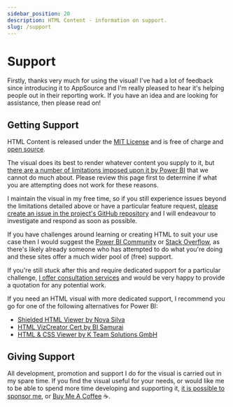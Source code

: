 ```yaml
---
sidebar_position: 20
description: HTML Content - information on support.
slug: /support
---
```


# Support

Firstly, thanks very much for using the visual! I've had a lot of feedback since introducing it to AppSource and I'm really pleased to hear it's helping people out in their reporting work. If you have an idea and are looking for assistance, then please read on!

## Getting Support

HTML Content is released under the [MIT License](https://en.wikipedia.org/wiki/MIT_License) and is free of charge and [open source](https://github.com/dm-p/powerbi-visuals-html-content).

The visual does its best to render whatever content you supply to it, but [there are a number of limitations imposed upon it by Power BI](/reference/limitations) that we cannot do much about. Please review this page first to determine if what you are attempting does not work for these reasons.

I maintain the visual in my free time, so if you still experience issues beyond the limitations detailed above or have a particular feature request, [please create an issue in the project's GitHub repository](https://github.com/dm-p/powerbi-visuals-html-content/issues) and I will endeavour to investigate and respond as soon as possible.

If you have challenges around learning or creating HTML to suit your use case then I would suggest the [Power BI Community](https://community.powerbi.com/) or [Stack Overflow](https://stackoverflow.com/questions), as there's likely already someone who has attempted to do what you're doing and these sites offer a much wider pool of (free) support.

If you're still stuck after this and require dedicated support for a particular challenge, [I offer consultation services](contributors#consultation) and would be very happy to provide a quotation for any potential work.

If you need an HTML visual with more dedicated support, I recommend you go for one of the following alternatives for Power BI:

- [Shielded HTML Viewer by Nova Silva](https://appsource.microsoft.com/en-us/product/power-bi-visuals/wa200002144)
- [HTML VizCreator Cert by BI Samurai](https://appsource.microsoft.com/en-us/product/power-bi-visuals/WA200002071)
- [HTML & CSS Viewer by K Team Solutions GmbH](https://appsource.microsoft.com/en-us/product/power-bi-visuals/kteamsolutionsgmbh1585769979285.htmlcssjsviewer)

## Giving Support

All development, promotion and support I do for the visual is carried out in my spare time. If you find the visual useful for your needs, or would like me to be able to spend more time developing and supporting it, [it is possible to sponsor me](https://github.com/sponsors/dm-p), or [Buy Me A Coffee](https://www.buymeacoffee.com/dmp) ☕.
